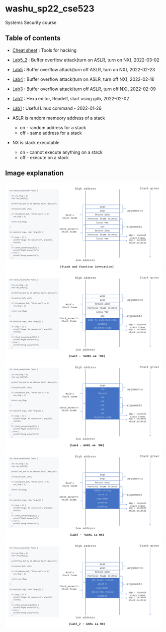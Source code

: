 # washu_sp22_cse523
Systems Security course


## Table of contents
* [Cheat sheet](https://github.com/kbckbc/washu_sp22_cse523/blob/main/cheatsheet.md) : Tools for hacking
* [Lab5_2](https://github.com/kbckbc/washu_sp22_cse523/blob/main/lab5_2.md) : Buffer overflow attack(turn on ASLR, turn on NX), 2022-03-02
* [Lab5](https://github.com/kbckbc/washu_sp22_cse523/blob/main/lab5.md) : Buffer overflow attack(turn off ASLR, turn on NX), 2022-02-23
* [Lab4](https://github.com/kbckbc/washu_sp22_cse523/blob/main/lab4.md) : Buffer overflow attack(turn on  ASLR, turn off NX), 2022-02-16
* [Lab3](https://github.com/kbckbc/washu_sp22_cse523/blob/main/lab3.md) : Buffer overflow attack(turn off ASLR, turn off NX), 2022-02-09
* [Lab2](https://github.com/kbckbc/washu_sp22_cse523/blob/main/lab2.md) : Hexa editor, Readelf, start using gdb, 2022-02-02
* [Lab1](https://github.com/kbckbc/washu_sp22_cse523/blob/main/lab1.md) : Useful Linux command - 2022-01-26

* ASLR is random memeory address of a stack
  + on - random address for a stack
  + off - same address for a stack
* NX is stack executable
  + on - cannot execute anything on a stack
  + off - execute on a stack

## Image explanation
![ppt_intro](https://raw.githubusercontent.com/kbckbc/washu_sp22_cse523/main/img/ppt_intro.PNG)
![ppt_lab3](https://raw.githubusercontent.com/kbckbc/washu_sp22_cse523/main/img/ppt_lab3.PNG)
![ppt_lab4](https://raw.githubusercontent.com/kbckbc/washu_sp22_cse523/main/img/ppt_lab4.PNG)
![ppt_lab5](https://raw.githubusercontent.com/kbckbc/washu_sp22_cse523/main/img/ppt_lab5.PNG)
![ppt_lab5_2](https://raw.githubusercontent.com/kbckbc/washu_sp22_cse523/main/img/ppt_lab5_2.PNG)


